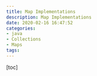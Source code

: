 ```yaml
---
title: Map Implementations
description: Map Implementations
date: 2020-02-16 16:47:52
categories:
- java
- Collections
- Maps
tags:
---
```


[toc]

